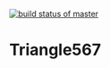 [![build status of master](https://travis-ci.org/ProfK567/Triangle567.svg?branch=master)](https://travis-ci.org/ProfK567/Triangle567)

# Triangle567
